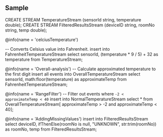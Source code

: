 ## Sample

CREATE STREAM TemperatureStream (sensorId string, temperature double);
CREATE STREAM FilteredResultsStream (deviceID string, roomNo string, temp double);

@info(name = 'celciusTemperature')

-- Converts Celsius value into Fahrenheit.
insert into FahrenheitTemperatureStream
select sensorId, (temperature * 9 / 5) + 32 as temperature
from TemperatureStream;


@info(name = 'Overall-analysis')
-- Calculate approximated temperature to the first digit 
insert all events into OverallTemperatureStream
select sensorId, math:floor(temperature) as approximateTemp 
from FahrenheitTemperatureStream;

@info(name = 'RangeFilter') 
-- Filter out events where `-2 < approximateTemp < 40`
insert into NormalTemperatureStream
select *
from OverallTemperatureStream[ approximateTemp > -2 and approximateTemp < 40];

@info(name = 'AddingMissingValues')
insert into FilteredResultsStream
select deviceID, ifThenElse(roomNo is null, "UNKNOWN", str:trim(roomNo)) as roomNo, temp
from FilteredResultsStream;
